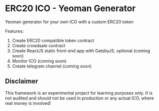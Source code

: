 ERC20 ICO - Yeoman Generator
=============================

Yeoman generator for your own ICO with a custom ERC20 token <br>

Features:
1. Create ERC20 compatible token contract
2. Create crowdsale contract
3. Create ReactJS static front-end app with GatsbyJS, optional (coming soon)
4. Monitor ICO (coming soon)
5. Create telegram channel (coming soon)


## Disclaimer

This framework is an experimental project for learning purposes only. 
It is not audited and should not be used in production or any actual ICO,
where real money is involved!